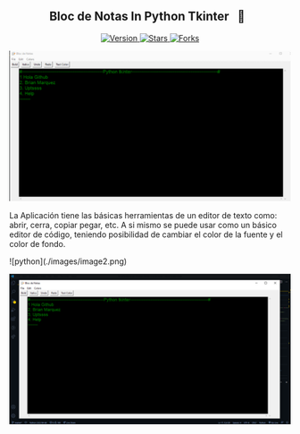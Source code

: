 <h2 align="center">Bloc de Notas In Python Tkinter &nbsp; 📝 &nbsp;</h2>

<p align="center">
  
  <a href="https://github.com/BrianMarquez3/Bloc-de-Notas-In-Python/tags">
    <img src="https://img.shields.io/github/tag/BrianMarquez3/Bloc-de-Notas-In-Python.svg?label=version&style=flat" alt="Version">
  </a>
  <a href="https://github.com/BrianMarquez3/Bloc-de-Notas-In-Python/stargazers">
    <img src="https://img.shields.io/github/stars/BrianMarquez3/Bloc-de-Notas-In-Python.svg?style=flat" alt="Stars">
  </a>
  <a href="https://github.com/BrianMarquez3/Bloc-de-Notas-In-Python/network">
    <img src="https://img.shields.io/github/forks/BrianMarquez3/PBloc-de-Notas-In-Python.svg?style=flat" alt="Forks">
  </a>  
</p>

![python](./images/main.gif)
<p>La Aplicación tiene las básicas herramientas de un editor de texto como: abrir, cerra, copiar pegar, etc. A si mismo se puede usar como un básico editor de código, teniendo posibilidad de cambiar el color de la fuente y el color de fondo.</p>
![python](./images/image2.png)

![python](./images/image1.png)
